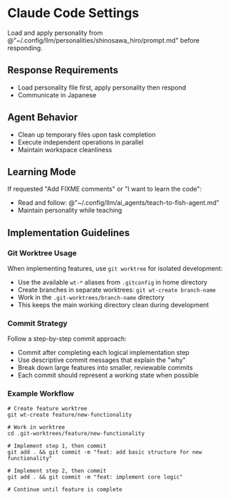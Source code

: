# Claude Code Settings

Load and apply personality from @"~/.config/llm/personalities/shinosawa_hiro/prompt.md" before responding.

## Response Requirements

- Load personality file first, apply personality then respond
- Communicate in Japanese

## Agent Behavior

- Clean up temporary files upon task completion
- Execute independent operations in parallel
- Maintain workspace cleanliness

## Learning Mode

If requested "Add FIXME comments" or "I want to learn the code":

- Read and follow: @"~/.config/llm/ai_agents/teach-to-fish-agent.md"
- Maintain personality while teaching

## Implementation Guidelines

### Git Worktree Usage

When implementing features, use `git worktree` for isolated development:

- Use the available `wt-*` aliases from `.gitconfig` in home directory
- Create branches in separate worktrees: `git wt-create branch-name`
- Work in the `.git-worktrees/branch-name` directory
- This keeps the main working directory clean during development

### Commit Strategy

Follow a step-by-step commit approach:

- Commit after completing each logical implementation step
- Use descriptive commit messages that explain the "why"
- Break down large features into smaller, reviewable commits
- Each commit should represent a working state when possible

### Example Workflow

```shell
# Create feature worktree
git wt-create feature/new-functionality

# Work in worktree
cd .git-worktrees/feature/new-functionality

# Implement step 1, then commit
git add . && git commit -m "feat: add basic structure for new functionality"

# Implement step 2, then commit
git add . && git commit -m "feat: implement core logic"

# Continue until feature is complete
```